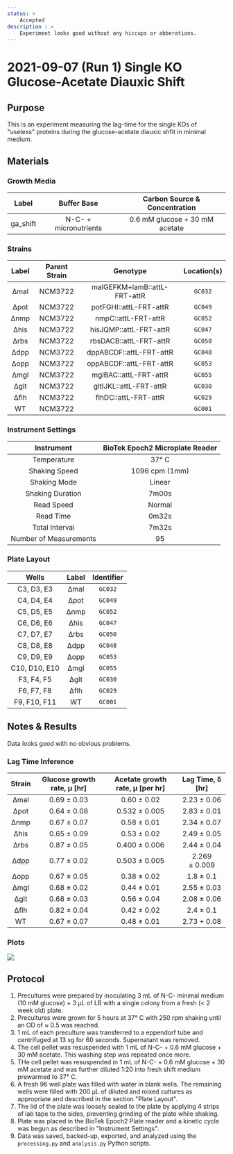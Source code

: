 ```yaml
---
status: >
    Accepted
description : >
    Experiment looks good without any hiccups or abberations.
---
```


# 2021-09-07 (Run 1) Single KO Glucose-Acetate Diauxic Shift

## Purpose
This is an experiment measuring the lag-time for the single KOs of  "useless" proteins 
during the glucose-acetate diauxic shfit in minimal medium.

## Materials

### Growth Media
| **Label** | **Buffer Base** | **Carbon Source & Concentration** |
|:--:|:--:|:--:|
| ga_shift | N-C- + micronutrients | 0.6 mM glucose + 30 mM acetate|

### Strains 
| **Label** | **Parent Strain**|  **Genotype** | **Location(s)**|
|:--: | :--:| :--:| :--:|
|∆mal| NCM3722 | malGEFKM+lamB::attL-FRT-attR| `GC032`|
|∆pot| NCM3722 | potFGHI::attL-FRT-attR| `GC049`|
|∆nmp| NCM3722 | nmpC::attL-FRT-attR | `GC052`|
|∆his| NCM3722 | hisJQMP::attL-FRT-attR | `GC047`|
|∆rbs | NCM3722 | rbsDACB::attL-FRT-attR | `GC050`|
|∆dpp | NCM3722 | dppABCDF::attL-FRT-attR | `GC048`|
|∆opp | NCM3722 | oppABCDF::attL-FRT-attR | `GC053`|
|∆mgl| NCM3722 | mglBAC::attL-FRT-attR | `GC055`|
|∆glt | NCM3722 | gltIJKL::attL-FRT-attR | `GC030`|
|∆flh | NCM3722 | flhDC::attL-FRT-attR | `GC029`|
|WT| NCM3722 | | `GC001`|

### Instrument Settings
| Instrument | BioTek Epoch2 Microplate Reader|
|:--:| :--:|
| Temperature| 37° C|
| Shaking Speed| 1096 cpm (1mm) |
| Shaking Mode | Linear |
| Shaking Duration| 7m00s|
|Read Speed| Normal|
| Read Time | 0m32s|
| Total Interval | 7m32s |
| Number of Measurements |  95| 

### Plate Layout
| **Wells** | **Label** | **Identifier** |
|:--: | :--:  | :--: |
|C3, D3, E3 | ∆mal | `GC032` | 
|C4, D4, E4 | ∆pot | `GC049` |
|C5, D5, E5 | ∆nmp | `GC052` |
|C6, D6, E6 | ∆his | `GC047` |
|C7, D7, E7 | ∆rbs | `GC050` |
|C8, D8, E8 | ∆dpp | `GC048`| 
|C9, D9, E9 | ∆opp | `GC053` |
|C10, D10, E10 | ∆mgl| `GC055` |
|F3, F4, F5 | ∆glt | `GC030` |
|F6, F7, F8 | ∆flh | `GC029` |
|F9, F10, F11 | WT | `GC001` |


## Notes & Results
Data looks good with no obvious problems.

### Lag Time Inference

| **Strain** | **Glucose growth rate, µ [hr]** | **Acetate growth rate, µ [per hr]** | **Lag Time, δ [hr]** | 
|:--: |:--:| :--: | :--: |
|∆mal | 0.69 ± 0.03 | 0.60 ± 0.02| 2.23 ± 0.06 |
|∆pot | 0.64 ± 0.08 | 0.532 ± 0.005 | 2.83 ± 0.01 |
|∆nmp | 0.67 ± 0.07 | 0.58 ± 0.01 | 2.34 ± 0.07 |
|∆his | 0.65 ± 0.09 | 0.53 ± 0.02 | 2.49 ± 0.05 |
|∆rbs | 0.87 ± 0.05 | 0.400 ± 0.006 | 2.44 ± 0.04 |
|∆dpp | 0.77 ± 0.02 | 0.503 ± 0.005 | 2.269 ± 0.009 |
|∆opp | 0.67 ± 0.05| 0.38 ± 0.02 | 1.8 ± 0.1 |
|∆mgl | 0.68 ± 0.02| 0.44 ± 0.01 | 2.55 ± 0.03 |    
|∆glt | 0.68 ± 0.03| 0.56 ± 0.04 | 2.08 ± 0.06 |
|∆flh | 0.82 ± 0.04| 0.42 ± 0.02 | 2.4 ± 0.1 |
|WT   | 0.67 ± 0.07| 0.48 ± 0.01 | 2.73 + 0.08 |


### Plots

![](output/2021-09-07_r1_SingleKO_glucose-acetate_shift_plot.png)

## Protocol 
1. Precultures were prepared by inoculating 3 mL of N-C- minimal medium (10 mM glucose) + 3 µL of LB with a single colony from a fresh (< 2 week old) plate.
2. Precultures were grown for 5 hours at 37° C with 250 rpm shaking until an OD 
of ≈ 0.5 was reached.
3. 1 mL of each preculture was transferred to a eppendorf tube and centrifuged 
 at 13 xg for 60 seconds. Supernatant was removed.
4. The cell pellet was resuspended with 1 mL of N-C- + 0.6 mM glucose + 30 mM acetate.
This washing step was repeated once more. 
5. THe cell pellet was resuspended in 1 mL of N-C- + 0.6 mM glucose + 30 mM acetate 
and was further diluted 1:20 into fresh shift medium prewarmed to 37° C.
4. A fresh 96 well plate was filled with water in blank wells. The remaining wells 
were filled with 200 µL of diluted and mixed cultures as appropriate and described in 
the section "Plate Layout".
5. The lid of the plate was loosely sealed to the plate by applying 4 strips of 
lab tape to the sides, preventing grinding of the plate while shaking. 
6. Plate was placed in the BioTek Epoch2 Plate reader and a kinetic cycle was begun 
as described in "Instrument Settings".
7. Data was saved, backed-up, exported, and analyzed using the `processing.py` and 
`analysis.py` Python scripts.
